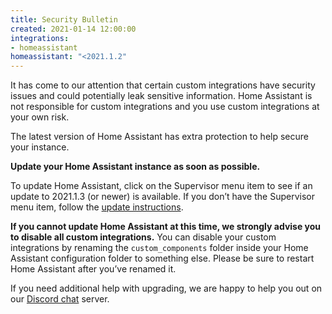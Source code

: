 ```yaml
---
title: Security Bulletin
created: 2021-01-14 12:00:00
integrations:
- homeassistant
homeassistant: "<2021.1.2"
---
```


It has come to our attention that certain custom integrations have security issues and could potentially leak sensitive information. Home Assistant is not responsible for custom integrations and you use custom integrations at your own risk.

The latest version of Home Assistant has extra protection to help secure your instance.

**Update your Home Assistant instance as soon as possible.**

To update Home Assistant, click on the Supervisor menu item to see if an update to 2021.1.3 (or newer) is available. If you don’t have the Supervisor menu item, follow the [update instructions](https://www.home-assistant.io/docs/installation/updating/).

**If you cannot update Home Assistant at this time, we strongly advise you to disable all custom integrations.** You can disable your custom integrations by renaming the `custom_components` folder inside your Home Assistant configuration folder to something else. Please be sure to restart Home Assistant after you’ve renamed it.

If you need additional help with upgrading, we are happy to help you out on our [Discord chat](https://www.home-assistant.io/join-chat/) server.
